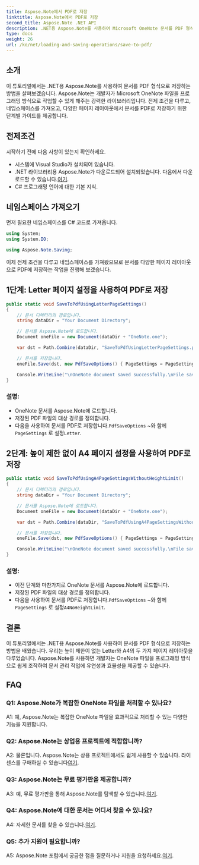 ```yaml
---
title: Aspose.Note에서 PDF로 저장
linktitle: Aspose.Note에서 PDF로 저장
second_title: Aspose.Note .NET API
description: .NET용 Aspose.Note를 사용하여 Microsoft OneNote 문서를 PDF 형식으로 저장하는 방법을 알아보세요. Letter 및 A4 페이지 레이아웃에 대한 코드 예제가 포함된 단계별 튜토리얼입니다.
type: docs
weight: 26
url: /ko/net/loading-and-saving-operations/save-to-pdf/
---
```

## 소개

이 튜토리얼에서는 .NET용 Aspose.Note를 사용하여 문서를 PDF 형식으로 저장하는 방법을 살펴보겠습니다. Aspose.Note는 개발자가 Microsoft OneNote 파일을 프로그래밍 방식으로 작업할 수 있게 해주는 강력한 라이브러리입니다. 전제 조건을 다루고, 네임스페이스를 가져오고, 다양한 페이지 레이아웃에서 문서를 PDF로 저장하기 위한 단계별 가이드를 제공합니다.

## 전제조건

시작하기 전에 다음 사항이 있는지 확인하세요.

- 시스템에 Visual Studio가 설치되어 있습니다.
-  .NET 라이브러리용 Aspose.Note가 다운로드되어 설치되었습니다. 다음에서 다운로드할 수 있습니다.[여기](https://releases.aspose.com/note/net/).
- C# 프로그래밍 언어에 대한 기본 지식.

## 네임스페이스 가져오기

먼저 필요한 네임스페이스를 C# 코드로 가져옵니다.

```csharp
using System;
using System.IO;

using Aspose.Note.Saving;
```

이제 전제 조건을 다루고 네임스페이스를 가져왔으므로 문서를 다양한 페이지 레이아웃으로 PDF에 저장하는 작업을 진행해 보겠습니다.

## 1단계: Letter 페이지 설정을 사용하여 PDF로 저장


```csharp
public static void SaveToPdfUsingLetterPageSettings()
{
    // 문서 디렉터리의 경로입니다.
    string dataDir = "Your Document Directory";

    // 문서를 Aspose.Note에 로드합니다.
    Document oneFile = new Document(dataDir + "OneNote.one");

    var dst = Path.Combine(dataDir, "SaveToPdfUsingLetterPageSettings.pdf");

    // 문서를 저장합니다.
    oneFile.Save(dst, new PdfSaveOptions() { PageSettings = PageSettings.Letter });

    Console.WriteLine("\nOneNote document saved successfully.\nFile saved at " + dst);
}
```

### 설명:

- OneNote 문서를 Aspose.Note에 로드합니다.
- 저장된 PDF 파일의 대상 경로를 정의합니다.
-  다음을 사용하여 문서를 PDF로 저장합니다.`PdfSaveOptions` ~와 함께`PageSettings` 로 설정`Letter`.

## 2단계: 높이 제한 없이 A4 페이지 설정을 사용하여 PDF로 저장

```csharp
public static void SaveToPdfUsingA4PageSettingsWithoutHeightLimit()
{
    // 문서 디렉터리의 경로입니다.
    string dataDir = "Your Document Directory";

    // 문서를 Aspose.Note에 로드합니다.
    Document oneFile = new Document(dataDir + "OneNote.one");

    var dst = Path.Combine(dataDir, "SaveToPdfUsingA4PageSettingsWithoutHeightLimit.pdf");

    // 문서를 저장합니다.
    oneFile.Save(dst, new PdfSaveOptions() { PageSettings = PageSettings.A4NoHeightLimit });

    Console.WriteLine("\nOneNote document saved successfully.\nFile saved at " + dst);
}
```

### 설명:

- 이전 단계와 마찬가지로 OneNote 문서를 Aspose.Note에 로드합니다.
- 저장된 PDF 파일의 대상 경로를 정의합니다.
-  다음을 사용하여 문서를 PDF로 저장합니다.`PdfSaveOptions` ~와 함께`PageSettings` 로 설정`A4NoHeightLimit`.

## 결론

이 튜토리얼에서는 .NET용 Aspose.Note를 사용하여 문서를 PDF 형식으로 저장하는 방법을 배웠습니다. 우리는 높이 제한이 없는 Letter와 A4의 두 가지 페이지 레이아웃을 다루었습니다. Aspose.Note를 사용하면 개발자는 OneNote 파일을 프로그래밍 방식으로 쉽게 조작하여 문서 관리 작업에 유연성과 효율성을 제공할 수 있습니다.

## FAQ

### Q1: Aspose.Note가 복잡한 OneNote 파일을 처리할 수 있나요?

A1: 예, Aspose.Note는 복잡한 OneNote 파일을 효과적으로 처리할 수 있는 다양한 기능을 지원합니다.

### Q2: Aspose.Note는 상업용 프로젝트에 적합합니까?

 A2: 물론입니다. Aspose.Note는 상용 프로젝트에서도 쉽게 사용할 수 있습니다. 라이센스를 구매하실 수 있습니다[여기](https://purchase.aspose.com/buy).

### Q3: Aspose.Note는 무료 평가판을 제공합니까?

 A3: 예, 무료 평가판을 통해 Aspose.Note를 탐색할 수 있습니다.[여기](https://releases.aspose.com/).

### Q4: Aspose.Note에 대한 문서는 어디서 찾을 수 있나요?

 A4: 자세한 문서를 찾을 수 있습니다.[여기](https://reference.aspose.com/note/net/).

### Q5: 추가 지원이 필요합니까?

 A5: Aspose.Note 포럼에서 궁금한 점을 질문하거나 지원을 요청하세요.[여기](https://forum.aspose.com/c/note/28).